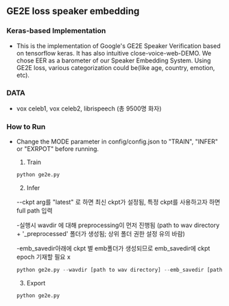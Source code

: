 ## GE2E loss speaker embedding

### Keras-based Implementation
- This is the implementation of Google's GE2E Speaker Verification based on tensorflow keras. It has also intuitive close-voice-web-DEMO. We chose EER as a barometer of our Speaker Embedding System. Using GE2E loss, various categorization could be(like age, country, emotion, etc).

### DATA
  - vox celeb1, vox celeb2, librispeech (총 9500명 화자)

### How to Run
  - Change the MODE parameter in config/config.json to "TRAIN", "INFER" or "EXRPOT" before running.

    1. Train

    ```python
    python ge2e.py
    ```

    2. Infer

    --ckpt arg를 "latest" 로 하면 최신 ckpt가 설정됨, 특정 ckpt를 사용하고자 하면 full path 입력

    -실행시 wavdir 에 대해 preprocessing이 먼저 진행됨 (path to wav directory + '_preprocessed' 폴더가 생성됨; 상위 폴더 권한 설정 유의 바람)

    -emb_savedir아래에 ckpt 별 emb폴더가 생성되므로 emb_savedir에 ckpt epoch 기재할 필요 x

    ```python
    python ge2e.py --wavdir [path to wav directory] --emb_savedir [path to save embeddings] --ckpt [exact path of the ckpt to use]
    ```

    3. Export
    ```python
    python ge2e.py
    ```


